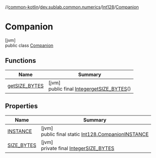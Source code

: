 //[common-kotlin](../../../../index.md)/[dev.sublab.common.numerics](../../index.md)/[Int128](../index.md)/[Companion](index.md)

# Companion

[jvm]\
public class [Companion](index.md)

## Functions

| Name | Summary |
|---|---|
| [getSIZE_BYTES](get-s-i-z-e_-b-y-t-e-s.md) | [jvm]<br>public final [Integer](https://docs.oracle.com/javase/8/docs/api/java/lang/Integer.html)[getSIZE_BYTES](get-s-i-z-e_-b-y-t-e-s.md)() |

## Properties

| Name | Summary |
|---|---|
| [INSTANCE](index.md#-478252723%2FProperties%2F-1216412040) | [jvm]<br>public final static [Int128.Companion](index.md)[INSTANCE](index.md#-478252723%2FProperties%2F-1216412040) |
| [SIZE_BYTES](index.md#2122862869%2FProperties%2F-1216412040) | [jvm]<br>private final [Integer](https://docs.oracle.com/javase/8/docs/api/java/lang/Integer.html)[SIZE_BYTES](index.md#2122862869%2FProperties%2F-1216412040) |
